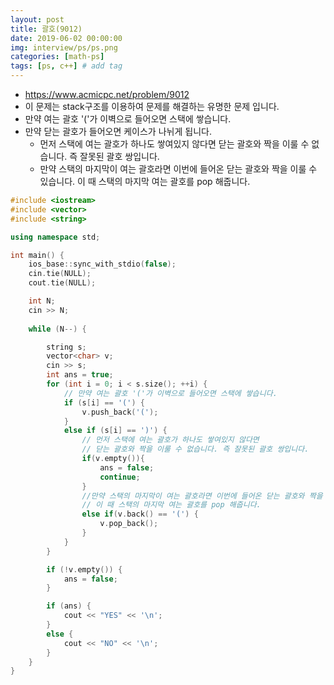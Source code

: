 ```yaml
---
layout: post
title: 괄호(9012)
date: 2019-06-02 00:00:00
img: interview/ps/ps.png
categories: [math-ps] 
tags: [ps, c++] # add tag
---
```


+ https://www.acmicpc.net/problem/9012
+ 이 문제는 stack구조를 이용하여 문제를 해결하는 유명한 문제 입니다.
+ 만약 여는 괄호 '('가 이벽으로 들어오면 스택에 쌓습니다.
+ 만약 닫는 괄호가 들어오면 케이스가 나뉘게 됩니다.
    + 먼저 스택에 여는 괄호가 하나도 쌓여있지 않다면 닫는 괄호와 짝을 이룰 수 없습니다. 즉 잘못된 괄호 쌍입니다.
    + 만약 스택의 마지막이 여는 괄호라면 이번에 들어온 닫는 괄호와 짝을 이룰 수 있습니다. 이 때 스택의 마지막 여는 괄호를 pop 해줍니다.    

```cpp
#include <iostream>
#include <vector>
#include <string>

using namespace std;

int main() {
	ios_base::sync_with_stdio(false);
	cin.tie(NULL);
	cout.tie(NULL);

	int N;
	cin >> N;	
	
	while (N--) {

		string s;
		vector<char> v;
		cin >> s;
		int ans = true;
		for (int i = 0; i < s.size(); ++i) {
		    // 만약 여는 괄호 '('가 이벽으로 들어오면 스택에 쌓습니다.
			if (s[i] == '(') {
				v.push_back('(');
			}
			else if (s[i] == ')') {
                // 먼저 스택에 여는 괄호가 하나도 쌓여있지 않다면 
                // 닫는 괄호와 짝을 이룰 수 없습니다. 즉 잘못된 괄호 쌍입니다.
				if(v.empty()){
					ans = false;
					continue;
				}
				//만약 스택의 마지막이 여는 괄호라면 이번에 들어온 닫는 괄호와 짝을 이룰 수 있습니다. 
				// 이 때 스택의 마지막 여는 괄호를 pop 해줍니다.
				else if(v.back() == '(') {
					v.pop_back();
				}
			}
		}

		if (!v.empty()) {
			ans = false;
		}

		if (ans) {
			cout << "YES" << '\n';
		}
		else {
			cout << "NO" << '\n';
		}
	}
}
```
    
